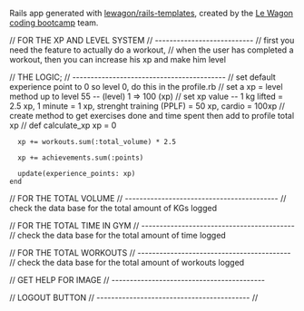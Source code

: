 Rails app generated with [lewagon/rails-templates](https://github.com/lewagon/rails-templates), created by the [Le Wagon coding bootcamp](https://www.lewagon.com) team.

// FOR THE XP AND LEVEL SYSTEM
// ---------------------------
// first you need the feature to actually do a workout,
// when the user has completed a workout, then you can increase his xp and make him level

// THE LOGIC;
// ------------------------------------------
// set default experience point to 0 so level 0, do this in the profile.rb
// set a xp = level method up to level 55 -- (level) 1 => 100 (xp)
// set xp value -- 1 kg lifted = 2.5 xp, 1 minute = 1 xp, strenght training (PPLF) = 50 xp, cardio = 100xp
// create method to get exercises done and time spent then add to profile total xp
//  def calculate_xp
      xp = 0

      xp += workouts.sum(:total_volume) * 2.5

      xp += achievements.sum(:points)

      update(experience_points: xp)
    end

// FOR THE TOTAL VOLUME
// ------------------------------------------
// check the data base for the total amount of KGs logged

// FOR THE TOTAL TIME IN GYM
// ------------------------------------------
// check the data base for the total amount of time logged

// FOR THE TOTAL WORKOUTS
// ------------------------------------------
// check the data base for the total amount of workouts logged

// GET HELP FOR IMAGE
// ------------------------------------------

// LOGOUT BUTTON
// ------------------------------------------
// 

